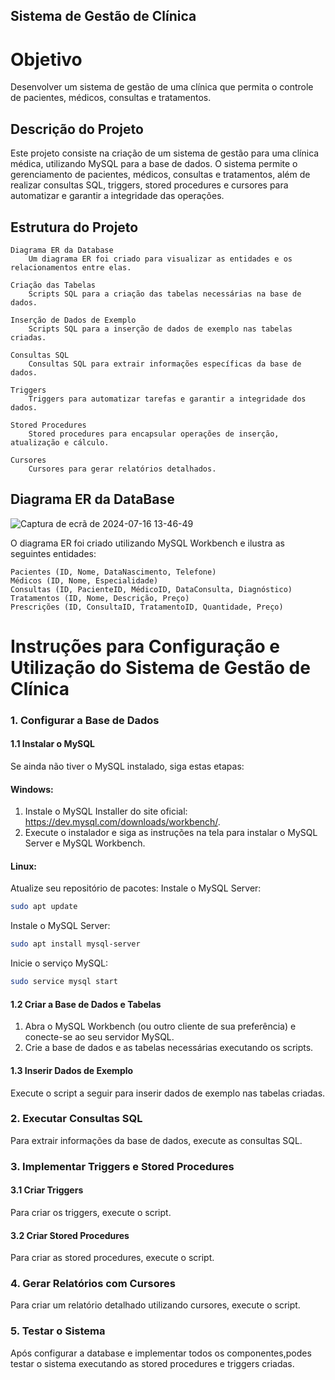 ## Sistema de Gestão de Clínica

# Objetivo

Desenvolver um sistema de gestão de uma clínica que permita o controle de pacientes, médicos, consultas e tratamentos.

## Descrição do Projeto

Este projeto consiste na criação de um sistema de gestão para uma clínica médica, utilizando MySQL para a base de dados. O sistema permite o gerenciamento de pacientes, médicos, consultas e tratamentos, além de realizar consultas SQL, triggers, stored procedures e cursores para automatizar e garantir a integridade das operações.

## Estrutura do Projeto

    Diagrama ER da Database
        Um diagrama ER foi criado para visualizar as entidades e os relacionamentos entre elas.

    Criação das Tabelas
        Scripts SQL para a criação das tabelas necessárias na base de dados.

    Inserção de Dados de Exemplo
        Scripts SQL para a inserção de dados de exemplo nas tabelas criadas.

    Consultas SQL
        Consultas SQL para extrair informações específicas da base de dados.

    Triggers
        Triggers para automatizar tarefas e garantir a integridade dos dados.

    Stored Procedures
        Stored procedures para encapsular operações de inserção, atualização e cálculo.

    Cursores
        Cursores para gerar relatórios detalhados.

## Diagrama ER da DataBase
![Captura de ecrã de 2024-07-16 13-46-49](https://github.com/user-attachments/assets/e5d23103-f746-4e23-91cc-b4a84141b1a0)

O diagrama ER foi criado utilizando MySQL Workbench e ilustra as seguintes entidades:

    Pacientes (ID, Nome, DataNascimento, Telefone)
    Médicos (ID, Nome, Especialidade)
    Consultas (ID, PacienteID, MédicoID, DataConsulta, Diagnóstico)
    Tratamentos (ID, Nome, Descrição, Preço)
    Prescrições (ID, ConsultaID, TratamentoID, Quantidade, Preço)

# Instruções para Configuração e Utilização do Sistema de Gestão de Clínica
### 1. Configurar a Base de Dados
#### 1.1 Instalar o MySQL

Se ainda não tiver o MySQL instalado, siga estas etapas:

#### Windows:
1. Instale o MySQL Installer do site oficial: https://dev.mysql.com/downloads/workbench/.
2. Execute o instalador e siga as instruções na tela para instalar o MySQL Server e MySQL Workbench.

#### Linux:
Atualize seu repositório de pacotes:
Instale o MySQL Server:
```bash
sudo apt update
```
Instale o MySQL Server:
```bash
sudo apt install mysql-server
```
Inicie o serviço MySQL:
```bash
sudo service mysql start
```

#### 1.2 Criar a Base de Dados e Tabelas

1. Abra o MySQL Workbench (ou outro cliente de sua preferência) e conecte-se ao seu servidor MySQL.
2. Crie a base de dados e as tabelas necessárias executando os scripts.

#### 1.3 Inserir Dados de Exemplo

Execute o script a seguir para inserir dados de exemplo nas tabelas criadas.

### 2. Executar Consultas SQL

Para extrair informações da base de dados, execute as consultas SQL.

### 3. Implementar Triggers e Stored Procedures
#### 3.1 Criar Triggers

Para criar os triggers, execute o script.

#### 3.2 Criar Stored Procedures

Para criar as stored procedures, execute o script.

### 4. Gerar Relatórios com Cursores

Para criar um relatório detalhado utilizando cursores, execute o script.

### 5. Testar o Sistema

Após configurar a database e implementar todos os componentes,podes testar o sistema executando as stored procedures e triggers criadas.


